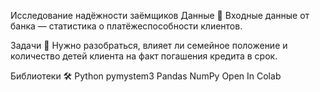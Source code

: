 Исследование надёжности заёмщиков
Данные 📁
Входные данные от банка — статистика о платёжеспособности клиентов.

Задачи 📝
Нужно разобраться, влияет ли семейное положение и количество детей клиента на факт погашения кредита в срок.

Библиотеки 🛠️
Python pymystem3 Pandas NumPy
Open In Colab

